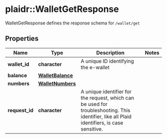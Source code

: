 # plaidr::WalletGetResponse

WalletGetResponse defines the response schema for `/wallet/get`

## Properties
Name | Type | Description | Notes
------------ | ------------- | ------------- | -------------
**wallet_id** | **character** | A unique ID identifying the e-wallet | 
**balance** | [**WalletBalance**](WalletBalance.md) |  | 
**numbers** | [**WalletNumbers**](WalletNumbers.md) |  | 
**request_id** | **character** | A unique identifier for the request, which can be used for troubleshooting. This identifier, like all Plaid identifiers, is case sensitive. | 


